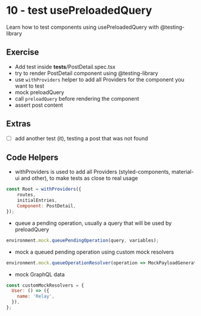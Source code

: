 # 10 - test usePreloadedQuery

Learn how to test components using usePreloadedQuery with @testing-library

## Exercise

- Add test inside __tests__/PostDetail.spec.tsx
- try to render PostDetail component using @testing-library
- use `withProviders` helper to add all Providers for the component you want to test
- mock preloadQuery
- call `preloadQuery` before rendering the component
- assert post content

## Extras

- [ ] add another test (it), testing a post that was not found

## Code Helpers

- withProviders is used to add all Providers (styled-components, material-ui and other), to make tests as close to real usage
```jsx
const Root = withProviders({
    routes,
    initialEntries,
    Component: PostDetail,
});
```

- queue a pending operation, usually a query that will be used by preloadQuery
```jsx
environment.mock.queuePendingOperation(query, variables);
```

- mock a queued pending operation using custom mock resolvers
```jsx
environment.mock.queueOperationResolver(operation => MockPayloadGenerator.generate(operation, customMockResolvers));
```

- mock GraphQL data
```jsx
const customMockResolvers = {
  User: () => ({
    name: 'Relay',
  }),
};
```